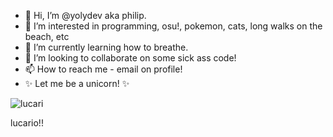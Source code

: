 - 👋 Hi, I’m @yolydev aka philip.
- 👀 I’m interested in programming, osu!, pokemon, cats, long walks on the beach, etc
- 🌱 I’m currently learning how to breathe.
- 💞️ I’m looking to collaborate on some sick ass code!
- 📫 How to reach me - email on profile!
- ✨ Let me be a unicorn! ✨

![lucari](https://user-images.githubusercontent.com/20355730/149593435-9b61e235-4366-4d29-8960-6274196c26f1.png)


lucario!!
<!---
yolydev/yolydev is a ✨ special ✨ repository because its `README.md` (this file) appears on your GitHub profile.
You can click the Preview link to take a look at your changes.
--->
